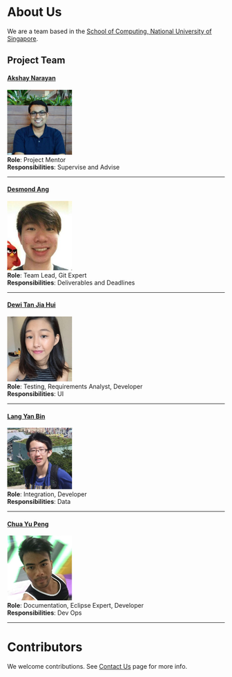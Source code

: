 # About Us

We are a team based in the [School of Computing, National University of Singapore](http://www.comp.nus.edu.sg).

## Project Team

#### [Akshay Narayan](https://github.com/okkhoy)
<img src="images/Akshay.jpg" width="150"><br>
**Role**: Project Mentor <br>
**Responsibilities**: Supervise and Advise

-----

#### [Desmond Ang](https://github.com/KnewYouWereTrouble)
<img src="images/Desmond.jpg" width="150"><br>
**Role**: Team Lead, Git Expert <br>
**Responsibilities**: Deliverables and Deadlines

-----

#### [Dewi Tan Jia Hui](https://github.com/jessidew95) 
<img src="images/DewiTanJiaHui.jpg" width="150"><br>
**Role**: Testing, Requirements Analyst, Developer <br> 
**Responsibilities**: UI

-----

#### [Lang Yan Bin](https://github.com/langyanbin0314)
<img src="images/LangYanBin.jpg" width="150"><br>
**Role**: Integration, Developer <br> 
**Responsibilities**: Data

-----

#### [Chua Yu Peng](http://github.com/chuayupeng)
<img src="images/ChuaYuPeng.jpg" width="150"><br>
**Role**: Documentation, Eclipse Expert, Developer <br> 
**Responsibilities**: Dev Ops

 
 -----

# Contributors

We welcome contributions. See [Contact Us](ContactUs.md) page for more info.
